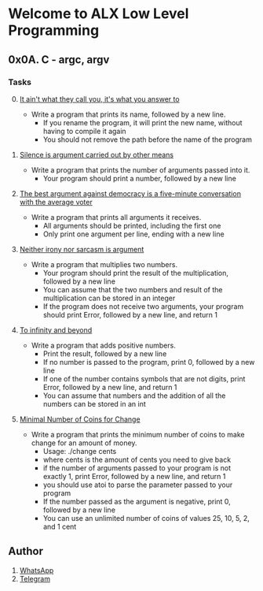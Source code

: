 # Welcome to ALX Low Level Programming
##  0x0A. C - argc, argv
### Tasks
0. [It ain't what they call you, it's what you answer to](https://github.com/gama1221/alx-low_level_programming/tree/main/0x0A-argc_argv/0-whatsmyname.c)
	- Write a program that prints its name, followed by a new line.
        - If you rename the program, it will print the new name, without having to compile it again
        - You should not remove the path before the name of the program
1. [Silence is argument carried out by other means](https://github.com/gama1221/alx-low_level_programming/tree/main/0x0A-argc_argv/1-args.c)
	- Write a program that prints the number of arguments passed into it.
        - Your program should print a number, followed by a new line
2. [The best argument against democracy is a five-minute conversation with the average voter](https://github.com/gama1221/alx-low_level_programming/tree/main/0x0A-argc_argv/2-args.c)
	- Write a program that prints all arguments it receives.
        - All arguments should be printed, including the first one
        - Only print one argument per line, ending with a new line
3. [Neither irony nor sarcasm is argument](https://github.com/gama1221/alx-low_level_programming/tree/main/0x0A-argc_argv/3-mul.c)
	- Write a program that multiplies two numbers.
        - Your program should print the result of the multiplication, followed by a new line
        - You can assume that the two numbers and result of the multiplication can be stored in an integer
        - If the program does not receive two arguments, your program should print Error, followed by a new line, and return 1
4. [To infinity and beyond](https://github.com/gama1221/alx-low_level_programming/tree/main/0x0A-argc_argv/4-add.c)
	- Write a program that adds positive numbers.
        - Print the result, followed by a new line
        - If no number is passed to the program, print 0, followed by a new line
        - If one of the number contains symbols that are not digits, print Error, followed by a new line, and return 1
        - You can assume that numbers and the addition of all the numbers can be stored in an int

5. [ Minimal Number of Coins for Change](https://github.com/gama1221/alx-low_level_programming/tree/main/0x0A-argc_argv/100-change.c)
	- Write a program that prints the minimum number of coins to make change for an amount of money.
        - Usage: ./change cents
        - where cents is the amount of cents you need to give back
        - if the number of arguments passed to your program is not exactly 1, print Error, followed by a new line, and return 1
        - you should use atoi to parse the parameter passed to your program
        - If the number passed as the argument is negative, print 0, followed by a new line
        - You can use an unlimited number of coins of values 25, 10, 5, 2, and 1 cent
## Author
1. [WhatsApp](https://wa.me/+251991732949)
2. [Telegram](https://t.me/gama2112)